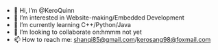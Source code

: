 - 👋 Hi, I’m @KeroQuinn
- 👀 I’m interested in Website-making/Embedded Development
- 🌱 I’m currently learning C++/Python/Java
- 💞️ I’m looking to collaborate on:hmmm not yet
- 📫 How to reach me: shanqi85@gmail.com/kerosang98@foxmail.com

<!---
KeroQuinn/KeroQuinn is a ✨ special ✨ repository because its `README.md` (this file) appears on your GitHub profile.
You can click the Preview link to take a look at your changes.
--->
